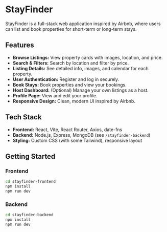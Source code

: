 # StayFinder

StayFinder is a full-stack web application inspired by Airbnb, where users can list and book properties for short-term or long-term stays.

## Features

- **Browse Listings:** View property cards with images, location, and price.
- **Search & Filters:** Search by location and filter by price.
- **Listing Details:** See detailed info, images, and calendar for each property.
- **User Authentication:** Register and log in securely.
- **Book Stays:** Book properties and view your bookings.
- **Host Dashboard:** (Optional) Manage your own listings as a host.
- **Profile Page:** View and edit your profile.
- **Responsive Design:** Clean, modern UI inspired by Airbnb.

## Tech Stack

- **Frontend:** React, Vite, React Router, Axios, date-fns
- **Backend:** Node.js, Express, MongoDB (see `/stayfinder-backend`)
- **Styling:** Custom CSS (with some Tailwind), responsive layout

## Getting Started

### Frontend

```bash
cd stayfinder-frontend
npm install
npm run dev
```
### Backend
```bash
cd stayfinder-backend
npm install
npm run dev
```